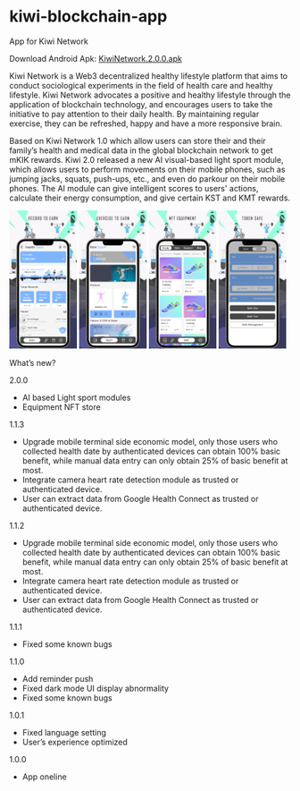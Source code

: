 # kiwi-blockchain-app
App for Kiwi Network

Download Android Apk: [KiwiNetwork.2.0.0.apk](https://github.com/Kiwihealthcare-Network/kiwi-blockchain-app/releases/download/v2.0.0/KiwiNetwork.2.0.0.apk)

Kiwi Network is a Web3 decentralized healthy lifestyle platform that aims to conduct sociological experiments in the field of health care and healthy lifestyle. Kiwi Network advocates a positive and healthy lifestyle through the application of blockchain technology, and encourages users to take the initiative to pay attention to their daily health. By maintaining regular exercise, they can be refreshed, happy and have a more responsive brain. 

Based on Kiwi Network 1.0 which allow users can store their and their family’s health and medical data in the global blockchain network to get mKIK rewards. Kiwi 2.0 released a new AI visual-based light sport module, which allows users to perform movements on their mobile phones, such as jumping jacks, squats, push-ups, etc., and even do parkour on their mobile phones. The AI module can give intelligent scores to users' actions, calculate their energy consumption, and give certain KST and KMT rewards.

<img src="./img/05.jpg" width="24%"> <img src="./img/06.jpg" width="24%"> <img src="./img/08.jpg" width="24%"> <img src="./img/09.jpg" width="24%">

What’s new?

2.0.0
- AI based Light sport modules
- Equipment NFT store

1.1.3
- Upgrade mobile terminal side economic model, only those users who collected health date by authenticated devices can obtain 100% basic benefit, while manual data entry can only obtain 25% of basic benefit at most.
- Integrate camera heart rate detection module as trusted or authenticated device.
- User can extract data from Google Health Connect as trusted or authenticated device.

1.1.2
- Upgrade mobile terminal side economic model, only those users who collected health date by authenticated devices can obtain 100% basic benefit, while manual data entry can only obtain 25% of basic benefit at most.
- Integrate camera heart rate detection module as trusted or authenticated device.
- User can extract data from Google Health Connect as trusted or authenticated device.

1.1.1
- Fixed some known bugs

1.1.0
- Add reminder push
- Fixed dark mode UI display abnormality
- Fixed some known bugs

1.0.1
- Fixed language setting
- User’s experience optimized

1.0.0
- App oneline




